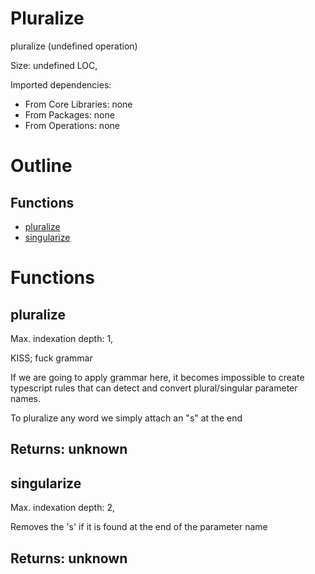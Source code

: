 # Pluralize

pluralize (undefined operation)

Size: undefined LOC, 
 
Imported dependencies:

- From Core Libraries: none
- From Packages: none
- From Operations: none

# Outline

## Functions

- [pluralize](#pluralize)
- [singularize](#singularize)



# Functions

## pluralize

Max. indexation depth: 1, 

KISS; fuck grammar

If we are going to apply grammar here, it becomes impossible to create typescript rules that can detect and convert plural/singular parameter names.

To pluralize any word we simply attach an "s" at the end

## Returns: unknown

## singularize

Max. indexation depth: 2, 

Removes the 's' if it is found at the end of the parameter name

## Returns: unknown


